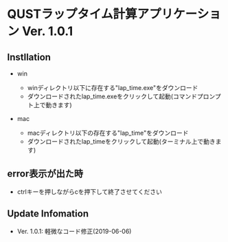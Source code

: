 # QUSTラップタイム計算アプリケーション Ver. 1.0.1

## Instllation
* win
    * winディレクトリ以下に存在する"lap_time.exe"をダウンロード
    * ダウンロードされたlap_time.exeをクリックして起動(コマンドプロンプト上で動きます)

* mac
    * macディレクトリ以下の存在する"lap_time"をダウンロード
    * ダウンロードされたlap_timeをクリックして起動(ターミナル上で動きます)

## error表示が出た時
* ctrlキーを押しながらcを押下して終了させてください

## Update Infomation
* Ver. 1.0.1: 軽微なコード修正(2019-06-06)
